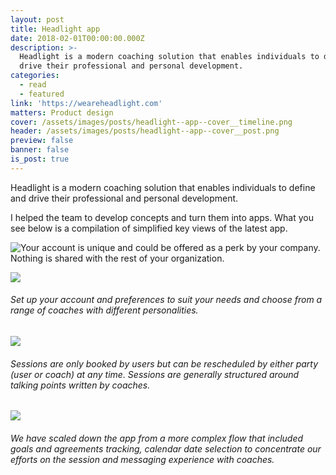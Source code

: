 ```yaml
---
layout: post
title: Headlight app
date: 2018-02-01T00:00:00.000Z
description: >-
  Headlight is a modern coaching solution that enables individuals to define and
  drive their professional and personal development.
categories:
  - read
  - featured
link: 'https://weareheadlight.com'
matters: Product design
cover: /assets/images/posts/headlight--app--cover__timeline.png
header: /assets/images/posts/headlight--app--cover__post.png
preview: false
banner: false
is_post: true
---
```

Headlight is a modern coaching solution that enables individuals to define and drive their professional and personal development.

I helped the team to develop concepts and turn them into apps. What you see below is a compilation of simplified key views of the latest app.

![](../../assets/images/posts/headlight--app--content--0.png "Your account is unique and could be offered as a perk by your company. Nothing is shared with the rest of your organization.")

![](../../assets/images/posts/headlight--app--content--1.png)

###### Set up your account and preferences to suit your needs and choose from a range of coaches with different personalities.

![](../../assets/images/posts/headlight--app--content--2.png)

###### Sessions are only booked by users but can be rescheduled by either party (user or coach) at any time. Sessions are generally structured around talking points written by coaches.

![](../../assets/images/posts/headlight--app--content--3.png)

###### We have scaled down the app from a more complex flow that included goals and agreements tracking, calendar date selection to concentrate our efforts on the session and messaging experience with coaches.
